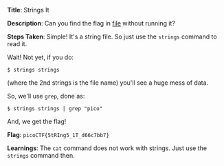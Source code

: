 
**Title**: Strings It

**Description**:
Can you find the flag in [file](https://jupiter.challenges.picoctf.org/static/94d00153b0057d37da225ee79a846c62/strings) without running it?


**Steps Taken**:
Simple! It's a string file.
So just use the `strings` command to read it.

Wait! Not yet, if you do:
```
$ strings strings
```
(where the 2nd strings is the file name)
you'll see a huge mess of data.

So, we'll use `grep`, done as:
```
$ strings strings | grep "pico"
```

And, we get the flag!


**Flag**: `picoCTF{5tRIng5_1T_d66c7bb7}`

**Learnings**:
The `cat` command does not work with strings.
Just use the `strings` command then.